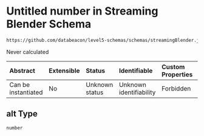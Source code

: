 # Untitled number in Streaming Blender Schema

```txt
https://github.com/databeacon/level5-schemas/schemas/streamingBlender.json#/properties/pcds/properties/synced/ownship/location/properties/alt
```

Never calculated

| Abstract            | Extensible | Status         | Identifiable            | Custom Properties | Additional Properties | Access Restrictions | Defined In                                                                 |
| :------------------ | :--------- | :------------- | :---------------------- | :---------------- | :-------------------- | :------------------ | :------------------------------------------------------------------------- |
| Can be instantiated | No         | Unknown status | Unknown identifiability | Forbidden         | Allowed               | none                | [blender.schema.json\*](../out/blender.schema.json "open original schema") |

## alt Type

`number`
